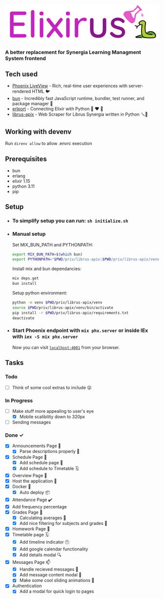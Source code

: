 ![Elixirus](https://github.com/RustySnek/Elixirus/blob/master/images/elixirus_logo.png)

### A better replacement for Synergia Learning Managment System frontend

## Tech used
 * [Phoenix LiveView](https://github.com/phoenixframework/phoenix_live_view) -  Rich, real-time user experiences with server-rendered HTML 🐦
 * [bun](https://github.com/oven-sh/bun) - Incredibly fast JavaScript runtime, bundler, test runner, and package manager 🥖
 * [erlport](https://github.com/erlport/erlport) - Connecting Elixir with Python 🧪 ❤️ 🐍
 * [librus-apix](https://github.com/RustySnek/librus-apix) - Web Scraper for Librus Synergia written in Python 🪛🐍

## Working with devenv
 Run `direnv allow` to allow .envrc execution

## Prerequisites
 * bun
 * erlang
 * elixir 1.15
 * python 3.11
 * pip

## Setup
 * ### To simplify setup you can run: `sh initialize.sh`
 * ### Manual setup
   Set MIX_BUN_PATH and PYTHONPATH:
   
      ```sh
   export MIX_BUN_PATH=$(which bun)
   export PYTHONPATH="$PWD/priv/librus-apix:$PWD/priv/librus-apix/venv/lib/python3.11/site-packages"
      ```

   Install mix and bun dependancies:

   ```sh
   mix deps.get
   bun install
   ```

   Setup python environment:

   ```sh
   python -m venv $PWD/priv/librus-apix/venv
   source $PWD/priv/librus-apix/venv/bin/activate
   pip install -r $PWD/priv/librus-apix/requirements.txt
   deactivate
   ```
 * ### Start Phoenix endpoint with `mix phx.server` or inside IEx with `iex -S mix phx.server`
     Now you can visit [`localhost:4001`](http://localhost:4001) from your browser.

## Tasks
  ### Todo
  - [ ] Think of some cool extras to include 😲
  
  ### In Progress
  - [ ] Make stuff more appealing to user's eye
    - [X] Mobile scalibility down to 320px
  - [ ] Sending messages
  ### Done ✓ 
 - [X] Announcements Page 📯
    - [X] Parse descriptions properly 📯
  - [X] Schedule Page 📆
    - [X] Add schedule page 📑
    - [X] Add schedule to Timetable 🗓️ 
  - [X] Overview Page 📄
  - [X] Host the application 🚀
  - [X] Docker 🐳
    - [X] Auto deploy 📦
  - [X] Attendance Page ✔️
   - [X] Add frequency percentage 
  - [X] Grades Page 📑
    - [X] Calculating averages 💯
    - [X] Add nice filtering for subjects and grades 🧐 
  - [X] Homework Page 📰
  - [x] Timetable page 🗓️
    - [x] Add timeline indicator 🕚
    - [X] Add google calendar functionality 
    - [x] Add details modal 🔍
  - [x] Messages Page 📫
    - [x] Handle recieved messages 📩
    - [x] Add message content modal 📑
    - [x] Make some cool sliding animations 🎥
  - [x] Authentication
    - [x] Add a modal for quick login to pages  
